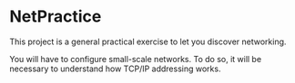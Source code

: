# NetPractice

This project is a general practical exercise to let you discover networking.

You will have to configure small-scale networks. To do so, it will be necessary to understand how TCP/IP addressing works.